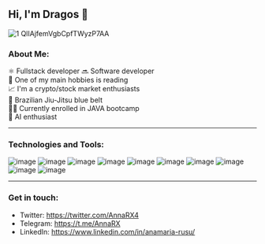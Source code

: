 ## Hi, I'm Dragos 👋

![1 QlIAjfemVgbCpfTWyzP7AA](https://p3-juejin.byteimg.com/tos-cn-i-k3u1fbpfcp/a85c7d660e3d4aaebb1f4fb0264c665d~tplv-k3u1fbpfcp-zoom-1.image)

### About Me:
⚛️ Fullstack developer 🔜 Software developer <br>
📗 One of my main hobbies is reading <br>
📈 I'm a crypto/stock market enthusiasts <br>
🥋 Brazilian Jiu-Jitsu blue belt <br>
🧑‍💻 Currently enrolled in JAVA bootcamp <br>
🤖 AI enthusiast <br>


<hr>

### Technologies and Tools:
![image](https://cdn.iconscout.com/icon/free/png-64/javascript-24-1174950.png)
![image](https://github.com/Gaspair/Gaspair/assets/84362852/9a3517a4-19d4-4167-bdf2-3510c5f66cf5)
![image](https://cdn.iconscout.com/icon/free/png-64/html5-41-1175209.png)
![image](https://cdn.iconscout.com/icon/free/png-64/css3-10-1175238.png)
![image](https://cdn.iconscout.com/icon/free/png-64/sass-226054.png)
![image](https://cdn.iconscout.com/icon/free/png-64/react-4-1175110.png)
![image](https://cdn.iconscout.com/icon/free/png-64/figma-3521426-2944870.png)
![image](https://cdn.iconscout.com/icon/free/png-64/gitlab-10-1175217.png)
![image](https://cdn.iconscout.com/icon/free/png-64/visual-studio-code-1868941-1583105.png)
![image](https://cdn.iconscout.com/icon/free/png-64/webstorm-3521803-2945220.png)

<hr>

### Get in touch: 
- Twitter: https://twitter.com/AnnaRX4 <br>
- Telegram: https://t.me/AnnaRX <br>
- LinkedIn: https://www.linkedin.com/in/anamaria-rusu/
